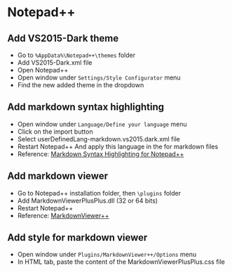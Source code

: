 # Notepad++

## Add VS2015-Dark theme

- Go to `%AppData%\Notepad++\themes` folder
- Add VS2015-Dark.xml file
- Open Notepad++
- Open window under `Settings/Style Configurator` menu
- Find the new added theme in the dropdown

## Add markdown syntax highlighting

- Open window under `Language/Define your language` menu
- Click on the import button
- Select userDefinedLang-markdown.vs2015.dark.xml file
- Restart Notepad++ And apply this language in the  for markdown files
- Reference: [Markdown Syntax Highlighting for Notepad++](https://github.com/Edditoria/markdown-plus-plus)


## Add markdown viewer

- Go to Notepad++ installation folder, then `\plugins` folder
- Add MarkdownViewerPlusPlus.dll (32 or 64 bits)
- Restart Notepad++
- Reference: [MarkdownViewer++](https://github.com/nea/MarkdownViewerPlusPlus
)

## Add style for markdown viewer

- Open window under `Plugins/MarkdownViewer++/Options` menu
- In HTML tab, paste the content of the MarkdownViewerPlusPlus.css file